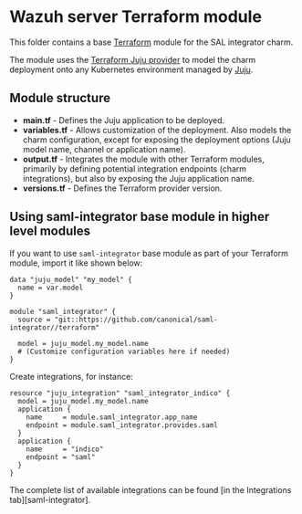 # Wazuh server Terraform module

This folder contains a base [Terraform][Terraform] module for the SAL integrator charm.

The module uses the [Terraform Juju provider][Terraform Juju provider] to model the charm
deployment onto any Kubernetes environment managed by [Juju][Juju].

## Module structure

- **main.tf** - Defines the Juju application to be deployed.
- **variables.tf** - Allows customization of the deployment. Also models the charm configuration, 
  except for exposing the deployment options (Juju model name, channel or application name).
- **output.tf** - Integrates the module with other Terraform modules, primarily
  by defining potential integration endpoints (charm integrations), but also by exposing
  the Juju application name.
- **versions.tf** - Defines the Terraform provider version.

## Using saml-integrator base module in higher level modules

If you want to use `saml-integrator` base module as part of your Terraform module, import it
like shown below:

```text
data "juju_model" "my_model" {
  name = var.model
}

module "saml_integrator" {
  source = "git::https://github.com/canonical/saml-integrator//terraform"
  
  model = juju_model.my_model.name
  # (Customize configuration variables here if needed)
}
```

Create integrations, for instance:

```text
resource "juju_integration" "saml_integrator_indico" {
  model = juju_model.my_model.name
  application {
    name     = module.saml_integrator.app_name
    endpoint = module.saml_integrator.provides.saml
  }
  application {
    name     = "indico"
    endpoint = "saml"
  }
}
```

The complete list of available integrations can be found [in the Integrations tab][saml-integrator].

[Terraform]: https://www.terraform.io/
[Terraform Juju provider]: https://registry.terraform.io/providers/juju/juju/latest
[Juju]: https://juju.is
[saml-integrator-integrations]: https://charmhub.io/saml-integrator/integrations
